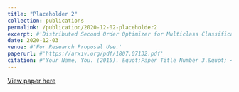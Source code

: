 ```yaml
---
title: "Placeholder 2"
collection: publications
permalink: /publication/2020-12-02-placeholder2
excerpt: #'Distributed Second Order Optimizer for Multiclass Classification Problems.'
date: 2020-12-03
venue: #'For Research Proposal Use.'
paperurl: #'https://arxiv.org/pdf/1807.07132.pdf'
citation: #'Your Name, You. (2015). &quot;Paper Title Number 3.&quot; <i>Journal 1</i>. 1(3).'
---
```


[View paper here](https://drive.google.com/file/d/17M2hBjdkvqFFPqBNW7RsEE47m3T5Upu2/view?usp=sharing)

